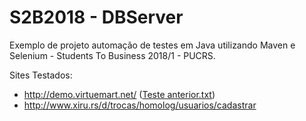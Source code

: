 ﻿# S2B2018 - DBServer

Exemplo de projeto automação de testes em Java utilizando Maven e Selenium - Students To Business 2018/1 - PUCRS.

Sites Testados: 
- http://demo.virtuemart.net/ ([Teste anterior.txt](https://github.com/ValchanOficial/reimagined-computing-machine/blob/master/Teste%20anterior.txt "Teste anterior.txt"))
- http://www.xiru.rs/d/trocas/homolog/usuarios/cadastrar
